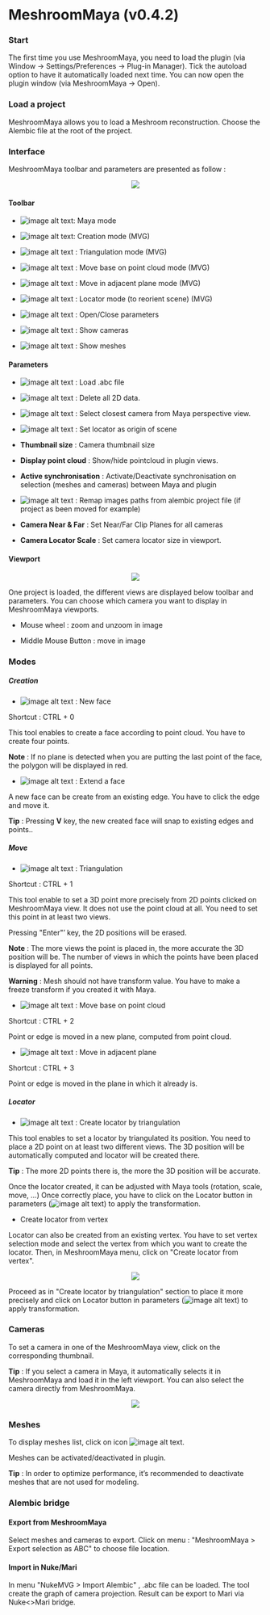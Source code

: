 # **MeshroomMaya** (v0.4.2)

### **Start**

The first time you use MeshroomMaya, you need to load the plugin (via Window → Settings/Preferences → Plug-in Manager).
Tick the autoload option to have it automatically loaded next time.
You can now open the plugin window (via MeshroomMaya → Open).

### **Load a project**

MeshroomMaya allows you to load a Meshroom reconstruction. Choose the Alembic file at the root of the project.

### **Interface**
MeshroomMaya toolbar and parameters are presented as follow :

<p align="center">
  <img src="img/interface.png">
</p>

#### **Toolbar**

* ![image alt text](img/maya_logo.png): Maya mode

* ![image alt text](img/create_mode.png): Creation mode (MVG)

* ![image alt text](img/triangulation_mode.png) : Triangulation mode (MVG)

* ![image alt text](img/pointcloud_mode.png) : Move base on point cloud mode (MVG)

* ![image alt text](img/plane_mode.png) : Move in adjacent plane mode (MVG)

* ![image alt text](img/locator.png) : Locator mode (to reorient scene) (MVG)

* ![image alt text](img/parameters.png) : Open/Close parameters

* ![image alt text](img/camera.png) : Show cameras

* ![image alt text](img/mesh.png) : Show meshes

#### **Parameters**

* ![image alt text](img/folder.png) : Load .abc file

* ![image alt text](img/clean.png) : Delete all 2D data. 

* ![image alt text](img/camera_green.png) : Select closest camera from Maya perspective view. 

* ![image alt text](img/locator.png) : Set locator as origin of scene

* **Thumbnail size** : Camera thumbnail size

* **Display point cloud** : Show/hide pointcloud in plugin views.

* **Active synchronisation** : Activate/Deactivate synchronisation on selection (meshes and cameras) between Maya and plugin

* ![image alt text](img/abc.png) : Remap images paths from alembic project file (if project as been moved for example) 

* **Camera Near & Far** : Set Near/Far Clip Planes for all cameras

* **Camera Locator Scale** : Set camera locator size in viewport.

#### **Viewport**

<p align="center">
  <img src="img/meshroommaya_window.png">
</p>

One project is loaded, the different views are displayed below  toolbar and parameters. You can choose which camera you want to display in MeshroomMaya viewports.

* Mouse wheel : zoom and unzoom in image

* Middle Mouse Button : move in image

### **Modes**

##### **Creation**

* ![image alt text](img/create_mode.png) : New face

Shortcut : CTRL + 0

This tool enables to create a face according to point cloud. You have to create four points.

**Note** : If no plane is detected when you are putting the last point of the face, the polygon will be displayed in red. 

* ![image alt text](img/create_mode.png) : Extend a face

A new face can be create from an existing edge. You have to click the edge and move it.

**Tip** : Pressing **V** key, the new created face will snap to existing edges and points..

##### **Move**

* ![image alt text](img/triangulation_mode.png) : Triangulation

Shortcut : CTRL + 1

This tool enable to set a 3D point more precisely from 2D points clicked on MeshroomMaya view. It does not use the point cloud at all. You need to set this point in at least two views.

Pressing "Enter"’ key, the 2D positions will be erased.

**Note** : The more views the point is placed in, the more accurate the 3D position will be. The number of views in which the points have been placed is displayed for all points.

**Warning** : Mesh should not have transform value. You have to make a freeze transform if you created it with Maya.

* ![image alt text](img/pointcloud_mode.png) : Move base on point cloud

Shortcut : CTRL + 2

Point or edge is moved in a new plane, computed from point cloud.

* ![image alt text](img/plane_mode.png) : Move in adjacent plane

Shortcut : CTRL + 3

Point or edge is moved in the plane in which it already is.

##### **Locator**

* ![image alt text](img/locator.png) : Create locator by triangulation

This tool enables to set a locator by triangulated its position. You need to place a 2D point on at least two different views. The 3D position will be automatically computed and locator will be created there. 

**Tip** : The more 2D points there is, the more the 3D position will be accurate.

Once the locator created, it can be adjusted with Maya tools (rotation, scale, move, …) Once correctly place, you have to click on the Locator button in parameters (![image alt text](img/locator.png)) to apply the transformation. 

* Create locator from vertex

Locator can also be created from an existing vertex. You have to set vertex selection mode and select the vertex from which you want to create the locator. Then, in MeshroomMaya menu, click on "Create locator from vertex".

<p align="center">
  <img src="img/menu.png">
</p>

Proceed as in "Create locator by triangulation" section to place it more precisely and click on Locator button in parameters (![image alt text](img/locator.png)) to apply transformation. 

### **Cameras**

To set a camera in one of the MeshroomMaya view, click on the corresponding thumbnail.

**Tip** : If you select a camera in Maya, it automatically selects it in MeshroomMaya and load it in the left viewport.
You can also select the camera directly from MeshroomMaya.

<p align="center">
  <img src="img/cameralist.png">
</p>

### **Meshes**

To display meshes list, click on icon ![image alt text](img/mesh.png).

Meshes can be activated/deactivated in plugin.

**Tip** : In order to optimize performance, it’s recommended to deactivate meshes that are not used for modeling. 

### **Alembic bridge**

#### **Export from MeshroomMaya**


Select meshes and cameras to export.
Click on menu : "MeshroomMaya > Export selection as ABC" to choose file location.

#### **Import in Nuke/Mari**

In menu "NukeMVG > Import Alembic" , .abc file can be loaded. The tool create the graph of camera projection. Result can be export to Mari via Nuke<>Mari bridge.

